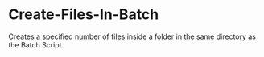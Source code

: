 # Create-Files-In-Batch
Creates a specified number of files inside a folder in the same directory as the Batch Script.
